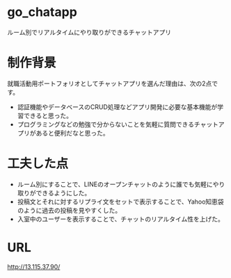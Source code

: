 # go_chatapp
ルーム別でリアルタイムにやり取りができるチャットアプリ

# 制作背景
就職活動用ポートフォリオとしてチャットアプリを選んだ理由は、次の2点です。
* 認証機能やデータベースのCRUD処理などアプリ開発に必要な基本機能が学習できると思った。
* プログラミングなどの勉強で分からないことを気軽に質問できるチャットアプリがあると便利だなと思った。

# 工夫した点
* ルーム別にすることで、LINEのオープンチャットのように誰でも気軽にやり取りができるようにした。
* 投稿文とそれに対するリプライ文をセットで表示することで、Yahoo知恵袋のように過去の投稿を見やすくした。
* 入室中のユーザーを表示することで、チャットのリアルタイム性を上げた。
 
# URL
http://13.115.37.90/
